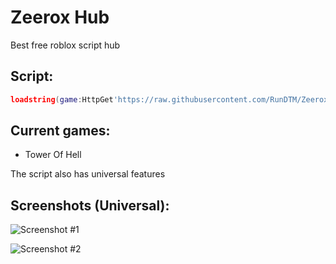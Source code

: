 # Zeerox Hub
Best free roblox script hub
## Script:
```lua
loadstring(game:HttpGet'https://raw.githubusercontent.com/RunDTM/ZeeroxHub/main/Loader.lua')()
```
## Current games:
- Tower Of Hell

The script also has universal features
## Screenshots (Universal):
![Screenshot #1](https://i.imgur.com/5YS88TM.png)

![Screenshot #2](https://i.imgur.com/kDefZo3.png)

